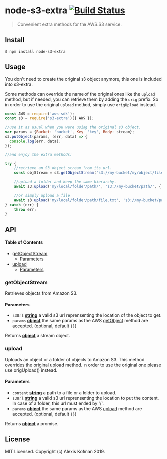 # node-s3-extra [![Build Status](https://travis-ci.org/akofman/node-s3-extra.svg?branch=master)](https://travis-ci.org/akofman/node-s3-extra)

> Convenient extra methods for the AWS.S3 service.

## Install

    $ npm install node-s3-extra

## Usage

You don't need to create the original s3 object anymore, this one is included into s3-extra.

Some methods can override the name of the original ones like the `upload` method, but if needed, you can retrieve them by adding the `orig` prefix.
So in order to use the original `upload` method, simply use `origUpload` instead.

```js
const AWS = require('aws-sdk');
const s3 = require('s3-extra')({ AWS });

//use it as usual when you were using the original s3 object.
var params = {Bucket: 'bucket', Key: 'key', Body: stream};
s3.putObject(params, (err, data) => {
  console.log(err, data);
});

//and enjoy the extra methods:

try {
    //retrieve an S3 object stream from its url.
    const objStream = s3.getObjectStream('s3://my-bucket/my/object/filename');

    //upload a folder and keep the same hierarchy.
    await s3.upload('my/local/folder/path/', 's3://my-bucket/path/', { ACL: 'public-read' });

    //or simply upload a file
    await s3.upload('my/local/folder/path/file.txt', 's3://my-bucket/path/');
} catch (err) {
    throw err;
}
```

## API

<!-- Generated by documentation.js. Update this documentation by updating the source code. -->

#### Table of Contents

-   [getObjectStream](#getobjectstream)
    -   [Parameters](#parameters)
-   [upload](#upload)
    -   [Parameters](#parameters-1)

### getObjectStream

Retrieves objects from Amazon S3.

#### Parameters

-   `s3Url` **[string](https://developer.mozilla.org/docs/Web/JavaScript/Reference/Global_Objects/String)** a valid s3 url reprensenting the location of the object to get.
-   `params` **[object](https://developer.mozilla.org/docs/Web/JavaScript/Reference/Global_Objects/Object)** the same params as the AWS [getObject](https://docs.aws.amazon.com/AWSJavaScriptSDK/latest/AWS/S3.html#getObject-property) method are accepted. (optional, default `{}`)

Returns **[object](https://developer.mozilla.org/docs/Web/JavaScript/Reference/Global_Objects/Object)** a stream object.

### upload

Uploads an object or a folder of objects to Amazon S3.
This method overrides the original upload method. In order to use the original one please use origUpload() instead.

#### Parameters

-   `content` **[string](https://developer.mozilla.org/docs/Web/JavaScript/Reference/Global_Objects/String)** a path to a file or a folder to upload.
-   `s3Url` **[string](https://developer.mozilla.org/docs/Web/JavaScript/Reference/Global_Objects/String)** a valid s3 url reprensenting the location to put the content. In case of a folder, this url must ended by '/'.
-   `params` **[object](https://developer.mozilla.org/docs/Web/JavaScript/Reference/Global_Objects/Object)** the same params as the AWS [upload](https://docs.aws.amazon.com/AWSJavaScriptSDK/latest/AWS/S3.html#upload-property) method are accepted. (optional, default `{}`)

Returns **[object](https://developer.mozilla.org/docs/Web/JavaScript/Reference/Global_Objects/Object)** a promise.

## License

MIT Licensed. Copyright (c) Alexis Kofman 2019.
